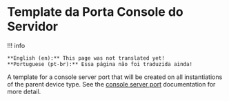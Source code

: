 # Template da Porta Console do Servidor

!!! info

    **English (en):** This page was not translated yet!
    **Portuguese (pt-br):** Essa página não foi traduzida ainda!

A template for a console server port that will be created on all instantiations of the parent device type. See the [console server port](./consoleserverport.md) documentation for more detail.